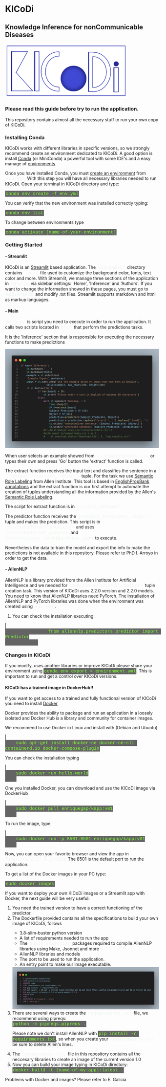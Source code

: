 <html>
    <style>
    code {
    font-family: Consolas,"courier new";
    color: #80FF33;
    background-color: #636463;
    padding: 2px;
    font-size: 105%;
    }
    highl {
    font-family: Consolas,"courier new";
    color: #ECF4EC;
    padding: 3px;
    font-size: 106%;
    }
    </style>
    <h1>KICoDi</h1>
    <h2>Knowledge Inference for nonCommunicable Diseases</h2>
    <img src="media/logo.png" width=400 alt="logo">
    <h3>Please read this guide before try to run the application.</h3>
    <p>
    This repository contains almost all the necessary stuff to run your own copy of KICoDi.
    </p>
    <div>
        <h3>Installing Conda</h3>
        <p>KICoDi works with different libraries in specific versions, so we strongly recommend create an environment dedicated to KICoDi. A good option is install <a href="https://www.anaconda.com/products/distribution" target="_blank">Conda</a> (or MiniConda) a powerful tool with some IDE's and a easy manage of <a href="https://docs.conda.io/projects/conda/en/4.6.0/_downloads/52a95608c49671267e40c689e0bc00ca/conda-cheatsheet.pdf" target="_blank">environments</a>. 
        </p>
        <p>Once you have installed Conda, you must <a href="https://docs.conda.io/projects/conda/en/latest/user-guide/tasks/manage-environments.html" target="_blank">create an environment</a> from <highl>env.yml</highl> With this step you will have all necessary libraries needed to run KICoDi. Open your terminal in KICoDi directory and type:
        </p>
        <code>conda env create -f env.yml</code>
        <p>
        You can verify that the new environment was installed correctly typing:
        </p>
        <code>conda env list</code>
        <p>To change between environments type</p>
        <code>conda activate [name-of-your-environment]</code>
    </div>
    <div>
        <h3>Getting Started</h3>
        <h4>- Streamlit</h4>
        <p>KICoDi is an <a href="https://docs.streamlit.io/library/get-started" target="_blank">Streamlit</a> based application. The <highl>.streamlit</highl> directory contains <highl>.toml</highl> file used to customize the background color, fonts, text color and more. With Streamlit, we manage three sections of the application in <highl>main.py</highl>via sidebar settings: 'Home', 'Inference' and 'Authors'. If you want to change the information showed in these pages, you must go to <highl>media/text</highl> and modify .txt files. Streamlit supports markdown and html as markup languages. </p>
        <h4>- Main</h4>
        <p><highl>main.py</highl> is script you need to execute in order to run the application. It calls two scripts located in <highl>src/</highl> that perform the predictions tasks.
        </p>
        <p>It is the 'Inference' section that is responsible for executing the necessary functions to make predictions</p>
        <img src="inference.png">
        <p>When user selects an example showed from <highl>io/input/inputs.csv</highl> or types their own and press 'Go' button the 'extract' function is called.</p>
        <p>The extract function receives the input text and classifies the sentence in a <highl>(Subject_Predicate, Object)</highl> tuple. For the task we use <a href="https://demo.allennlp.org/semantic-role-labeling" target="_blank">Semantic Role Labeling</a> from Allen Institute. This tool is based in <a href="https://verbs.colorado.edu/propbank/EPB-Annotation-Guidelines.pdf" target="_blank">EnglishPropBank annotations</a> and the extract function is our first attempt to automate  the creation of tuples understanding all the information provided by the Allen's <a href="https://web.stanford.edu/~jurafsky/slp3/slides/22_SRL.pdf" target="_blank">Semantic Role Labeling</a>.</p>
        <p>The script for extract function is in <highl>src/srl_methods/</highl> </p>
        <p>The predictor function receives the <highl>(Subject_Predicate, Object)</highl> tuple and makes the prediction. This script is in <highl>src/transformer_predictor</highl> and uses <highl>src/transformer_modules</highl> and <highl>src/predictor_configuration.json</highl> to execute.
        </p>
        <p>Nevertheless the data to train the model and export the info to make the predictions is not available in this repository. Please refer to PhD I. Arroyo in order to get the data.
        </p>
        <h4>- AllenNLP</h4>
        <p>AllenNLP is a library provided from the Allen Institute for Artificial Intelligence and we needed for <highl>(Subject_Predicate, Object)</highl> tuple creation task. This version of KICoDi uses 2.2.0 version and 2.2.0 models. You need to know that AllenNLP libraries need PyTorch. The installation of AllenNLP and PyTorch libraries was done when the environment was created using <highl>env.yml</highl>.
        <ol>
            <li>You can check the installation executing:</li>
        </ol>
            <code>
                from allennlp.predictors.predictor import Predictor
            </code>
        </p>
    </div>
    <div>
    <h3>Changes in KICoDi</h3>
    <p>If you modify, uses another libraries or improve KICoDi please share your environment using <code>conda env export > environment.yml</code>. This is important to run and get a control over KICoDi versions.</p>
    <h4>KICoDi has a trained image in DockerHub!!</h4>
    <p>If you want to get access to a trained and fully functional version of KICoDi you need to install <a href="https://docs.docker.com/get-started/overview/" target="_blank">Docker</a></p>
    <p>Docker provides the ability to package and run an application in a loosely isolated and Docker Hub is a
    library and community for container images.</p>
    <p>We recommend to use Docker in Linux and install with (Debian and Ubuntu)</p>
    <code>
    sudo apt-get install docker-ce docker-ce-cli containerd.io docker-compose-plugin</code>
    <p>You can check the installation typing</p>
    <code>
    sudo docker run hello-world
    </code>
    <p>One you installed Docker, you can download and use the KICoDi image via DockerHub</p>
    <code>
    sudo docker pull enriquegap/kapp:v01
    </code>
    <p>To run the image, type</p>
    <code>
    sudo docker run -p 8501:8501 enriquegap/kapp:v01
    </code>
    <p>Now, you can open your favorite browser and view the app in <highl>http://172.17.0.2:8501</highl> The 8501 is the default port to run the application.</p>
    <p>To get a list of the Docker images in your PC type:</p>
    <code>sudo docker images</code>
    <p>If you want to deploy your own KICoDi images or a Streamlit app with Docker, the next guide will be very useful:</p>
    <ol>
        <li>You need the trained version to have a correct functioning of the predictor.</li>
        <li>The Dockerfile provided contains all the specifications to build your own image of KICoDi, follows</li>
        <ul>
            <li>3.8-slim-buster python version</li>
            <li>A list of requirements needed to run the app</li>
            <li>The <highl>build-essential</highl> packages required to compile AllenNLP libraries using Make, Jsonnet and more</li>
            <li>AllenNLP libraries and models</li>
            <li>The port to be used to run the application.</li>
            <li>An entry point to make our image executable.</li>
        </ul>
        <img src="docker.png">
        <li>There are several ways to create the <highl>requirements.txt</highl> file, we recommend using pipreqs:</li>
        <code>python -m pipreqs.pipreqs .</code>
        <p>Please note we don't install AllenNLP with <code>pip install -r requirements.txt</code>, so when you create your <highl>requirements.txt</highl> be sure to delete Allen's lines.</p>
        <li>The <highl>requirements.txt</highl> file in this repository contains all the neccesary libraries to create an image of the current version 1.0</li>
        <li>Now you can build your image typing in KICoDi directory:</li>
        <code>docker build -t [name-of-my-app]:latest .</code>
    </ol>
    <p>Problems with Docker and images? Please refer to E. Galicia</p>
    </div>
</html>
